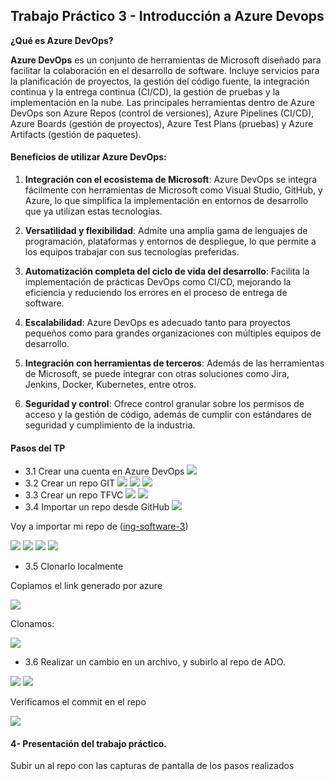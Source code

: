 ## Trabajo Práctico 3 - Introducción a Azure Devops

 **¿Qué es Azure DevOps?**

**Azure DevOps** es un conjunto de herramientas de Microsoft diseñado para facilitar la colaboración en el desarrollo de software. Incluye servicios para la planificación de proyectos, la gestión del código fuente, la integración continua y la entrega continua (CI/CD), la gestión de pruebas y la implementación en la nube. Las principales herramientas dentro de Azure DevOps son Azure Repos (control de versiones), Azure Pipelines (CI/CD), Azure Boards (gestión de proyectos), Azure Test Plans (pruebas) y Azure Artifacts (gestión de paquetes).

#### Beneficios de utilizar Azure DevOps:

1. **Integración con el ecosistema de Microsoft**: Azure DevOps se integra fácilmente con herramientas de Microsoft como Visual Studio, GitHub, y Azure, lo que simplifica la implementación en entornos de desarrollo que ya utilizan estas tecnologías.

2. **Versatilidad y flexibilidad**: Admite una amplia gama de lenguajes de programación, plataformas y entornos de despliegue, lo que permite a los equipos trabajar con sus tecnologías preferidas.

3. **Automatización completa del ciclo de vida del desarrollo**: Facilita la implementación de prácticas DevOps como CI/CD, mejorando la eficiencia y reduciendo los errores en el proceso de entrega de software.

4. **Escalabilidad**: Azure DevOps es adecuado tanto para proyectos pequeños como para grandes organizaciones con múltiples equipos de desarrollo.

5. **Integración con herramientas de terceros**: Además de las herramientas de Microsoft, se puede integrar con otras soluciones como Jira, Jenkins, Docker, Kubernetes, entre otros.

6. **Seguridad y control**: Ofrece control granular sobre los permisos de acceso y la gestión de código, además de cumplir con estándares de seguridad y cumplimiento de la industria.

#### Pasos del TP
 - 3.1 Crear una cuenta en Azure DevOps
 ![](image.png)
 - 3.2 Crear un repo GIT
 ![](image-3.png)
 ![](image-1.png)
 ![](image-2.png)
 - 3.3 Crear un repo TFVC
 ![](image-4.png)
 ![](image-15.png)
 - 3.4 Importar un repo desde GitHub
 ![](image-5.png)

 Voy a importar mi repo de ([ing-software-3](https://github.com/cettipao/ing-software-3))

 ![](image-6.png)
 ![](image-7.png)
 ![](image-8.png)
 ![](image-9.png)
 - 3.5 Clonarlo localmente

 Copiamos el link generado por azure

 ![](image-10.png)

 Clonamos:

 ![](image-11.png)

 - 3.6 Realizar un cambio en un archivo, y subirlo al repo de ADO.

![](image-12.png)
![](image-13.png)

Verificamos el commit en el repo

![](image-14.png)

#### 4- Presentación del trabajo práctico.
Subir un al repo con las capturas de pantalla de los pasos realizados